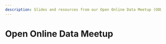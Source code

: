 ```yaml
---
description: Slides and resources from our Open Online Data Meetup (OODM) event series.
---
```


# Open Online Data Meetup

